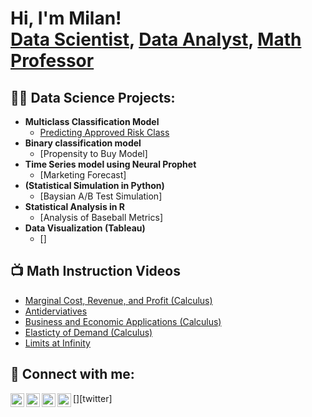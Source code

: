 <h1>Hi, I'm Milan! <br/><a href="https://github.com/joshmadakor1">Data Scientist</a>, <a href="https://www.linkedin.com/in/milan-sherman/">Data Analyst</a>, <a href="https://www.youtube.com/@milansherman/videos">Math Professor</a></h1>

<h2>👨‍💻 Data Science Projects:</h2>

- <b> Multiclass Classification Model</b>
  - [Predicting Approved Risk Class](https://github.com/milansherman-usa/Multiclass-Classification-Model/edit/main/README.md)
- <b> Binary classification model</b>
  - [Propensity to Buy Model]
- <b>Time Series model using Neural Prophet</b>
  - [Marketing Forecast]
- <b> (Statistical Simulation in Python)</b>
  - [Baysian A/B Test Simulation]
- <b>Statistical Analysis in R</b>
  - [Analysis of Baseball Metrics]
- <b>Data Visualization (Tableau)</b>
  - []

<h2>📺 Math Instruction Videos</h2>

- [Marginal Cost, Revenue, and Profit (Calculus)](https://www.youtube.com/watch?v=IB-2Umkiok8&t=6s)
- [Antiderviatives](https://www.youtube.com/watch?v=yWpt-4fDYOs&t=66s)
- [Business and Economic Applications (Calculus)](https://www.youtube.com/watch?v=Oclk4xynJVs&t=69s)
- [Elasticty of Demand (Calculus)](https://www.youtube.com/watch?v=sSsNxtYVeOI&t=778s)
- [Limits at Infinity](https://www.youtube.com/watch?v=8TpzAPWkvnw)

<h2> 🤳 Connect with me:</h2>

[<img align="left" alt="JoshMadakor | YouTube" width="22px" src="https://cdn.jsdelivr.net/npm/simple-icons@v3/icons/youtube.svg" />][youtube]
[<img align="left" alt="JoshMadakor | Twitter" width="22px" src="https://cdn.jsdelivr.net/npm/simple-icons@v3/icons/twitter.svg" />][twitter]
[<img align="left" alt="JoshMadakor | LinkedIn" width="22px" src="https://cdn.jsdelivr.net/npm/simple-icons@v3/icons/linkedin.svg" />][linkedin]
[<img align="left" alt="JoshMadakor | Instagram" width="22px" src="https://cdn.jsdelivr.net/npm/simple-icons@v3/icons/instagram.svg" />][instagram]


[youtube]: https://www.youtube.com/c/joshmadakor
[instagram]: https://www.instagram.com/joshmadakor/
[linkedin]: https://www.linkedin.com/in/milan-sherman/

<!--
**joshmadakor1/joshmadakor1** is a ✨ _special_ ✨ repository because its `README.md` (this file) appears on your GitHub profile.

Here are some ideas to get you started:

- 🔭 I’m currently working on ...
- 🌱 I’m currently learning ...
- 👯 I’m looking to collaborate on ...
- 🤔 I’m looking for help with ...
- 💬 Ask me about ...
- 📫 How to reach me: ...
- 😄 Pronouns: ...
- ⚡ Fun fact: ...
-->
